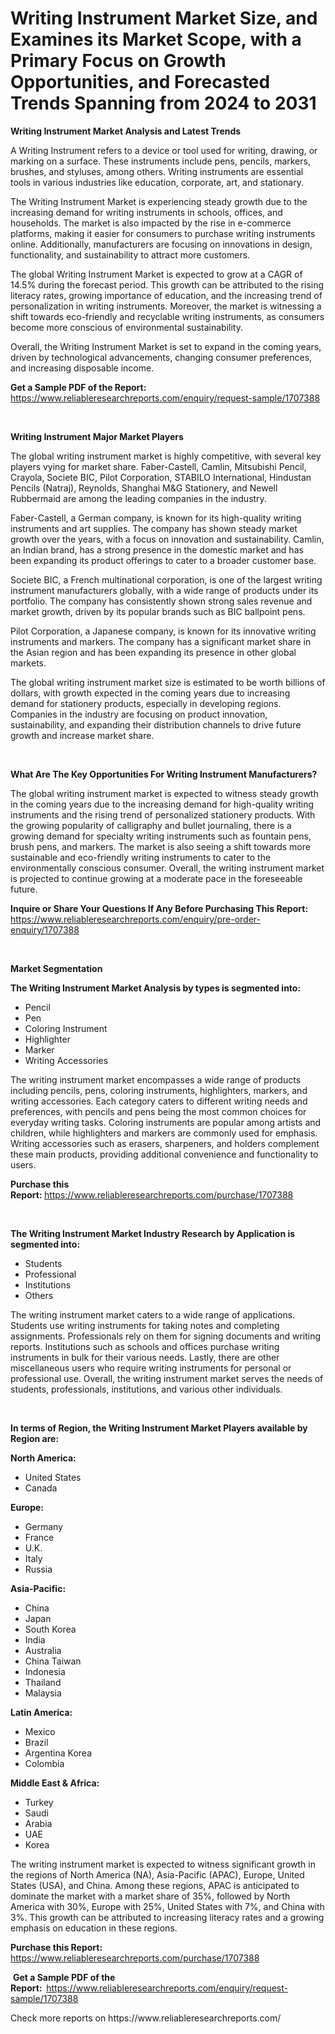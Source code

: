 <p><h1>Writing Instrument Market Size, and Examines its Market Scope, with a Primary Focus on Growth Opportunities, and Forecasted Trends Spanning from 2024 to 2031</h1></p><p><strong>Writing Instrument Market Analysis and Latest Trends</strong></p>
<p><p>A Writing Instrument refers to a device or tool used for writing, drawing, or marking on a surface. These instruments include pens, pencils, markers, brushes, and styluses, among others. Writing instruments are essential tools in various industries like education, corporate, art, and stationary.</p><p>The Writing Instrument Market is experiencing steady growth due to the increasing demand for writing instruments in schools, offices, and households. The market is also impacted by the rise in e-commerce platforms, making it easier for consumers to purchase writing instruments online. Additionally, manufacturers are focusing on innovations in design, functionality, and sustainability to attract more customers.</p><p>The global Writing Instrument Market is expected to grow at a CAGR of 14.5% during the forecast period. This growth can be attributed to the rising literacy rates, growing importance of education, and the increasing trend of personalization in writing instruments. Moreover, the market is witnessing a shift towards eco-friendly and recyclable writing instruments, as consumers become more conscious of environmental sustainability.</p><p>Overall, the Writing Instrument Market is set to expand in the coming years, driven by technological advancements, changing consumer preferences, and increasing disposable income.</p></p>
<p><strong>Get a Sample PDF of the Report:&nbsp;</strong> <a href="https://www.reliableresearchreports.com/enquiry/request-sample/1707388">https://www.reliableresearchreports.com/enquiry/request-sample/1707388</a></p>
<p>&nbsp;</p>
<p><strong>Writing Instrument Major Market Players</strong></p>
<p><p>The global writing instrument market is highly competitive, with several key players vying for market share. Faber-Castell, Camlin, Mitsubishi Pencil, Crayola, Societe BIC, Pilot Corporation, STABILO International, Hindustan Pencils (Natraj), Reynolds, Shanghai M&G Stationery, and Newell Rubbermaid are among the leading companies in the industry.</p><p>Faber-Castell, a German company, is known for its high-quality writing instruments and art supplies. The company has shown steady market growth over the years, with a focus on innovation and sustainability. Camlin, an Indian brand, has a strong presence in the domestic market and has been expanding its product offerings to cater to a broader customer base.</p><p>Societe BIC, a French multinational corporation, is one of the largest writing instrument manufacturers globally, with a wide range of products under its portfolio. The company has consistently shown strong sales revenue and market growth, driven by its popular brands such as BIC ballpoint pens.</p><p>Pilot Corporation, a Japanese company, is known for its innovative writing instruments and markers. The company has a significant market share in the Asian region and has been expanding its presence in other global markets.</p><p>The global writing instrument market size is estimated to be worth billions of dollars, with growth expected in the coming years due to increasing demand for stationery products, especially in developing regions. Companies in the industry are focusing on product innovation, sustainability, and expanding their distribution channels to drive future growth and increase market share.</p></p>
<p>&nbsp;</p>
<p><strong>What Are The Key Opportunities For Writing Instrument Manufacturers?</strong></p>
<p><p>The global writing instrument market is expected to witness steady growth in the coming years due to the increasing demand for high-quality writing instruments and the rising trend of personalized stationery products. With the growing popularity of calligraphy and bullet journaling, there is a growing demand for specialty writing instruments such as fountain pens, brush pens, and markers. The market is also seeing a shift towards more sustainable and eco-friendly writing instruments to cater to the environmentally conscious consumer. Overall, the writing instrument market is projected to continue growing at a moderate pace in the foreseeable future.</p></p>
<p><strong>Inquire or Share Your Questions If Any Before Purchasing This Report:</strong> <a href="https://www.reliableresearchreports.com/enquiry/pre-order-enquiry/1707388">https://www.reliableresearchreports.com/enquiry/pre-order-enquiry/1707388</a></p>
<p>&nbsp;</p>
<p><strong>Market Segmentation</strong></p>
<p><strong>The Writing Instrument Market Analysis by types is segmented into:</strong></p>
<p><ul><li>Pencil</li><li>Pen</li><li>Coloring Instrument</li><li>Highlighter</li><li>Marker</li><li>Writing Accessories</li></ul></p>
<p><p>The writing instrument market encompasses a wide range of products including pencils, pens, coloring instruments, highlighters, markers, and writing accessories. Each category caters to different writing needs and preferences, with pencils and pens being the most common choices for everyday writing tasks. Coloring instruments are popular among artists and children, while highlighters and markers are commonly used for emphasis. Writing accessories such as erasers, sharpeners, and holders complement these main products, providing additional convenience and functionality to users.</p></p>
<p><strong>Purchase this Report:&nbsp;</strong><a href="https://www.reliableresearchreports.com/purchase/1707388">https://www.reliableresearchreports.com/purchase/1707388</a></p>
<p>&nbsp;</p>
<p><strong>The Writing Instrument Market Industry Research by Application is segmented into:</strong></p>
<p><ul><li>Students</li><li>Professional</li><li>Institutions</li><li>Others</li></ul></p>
<p><p>The writing instrument market caters to a wide range of applications. Students use writing instruments for taking notes and completing assignments. Professionals rely on them for signing documents and writing reports. Institutions such as schools and offices purchase writing instruments in bulk for their various needs. Lastly, there are other miscellaneous users who require writing instruments for personal or professional use. Overall, the writing instrument market serves the needs of students, professionals, institutions, and various other individuals.</p></p>
<p>&nbsp;</p>
<p><strong>In terms of Region, the Writing Instrument Market Players available by Region are:</strong></p>
<p>
    <p> <strong> North America: </strong>
        <ul>
            <li>United States</li>
            <li>Canada</li>
        </ul>
        </p> 
    <p> <strong> Europe: </strong>
        <ul>
            <li>Germany</li>
            <li>France</li>
            <li>U.K.</li>
            <li>Italy</li>
            <li>Russia</li>
        </ul>
        </p> 
    <p> <strong> Asia-Pacific: </strong>
        <ul>
            <li>China</li>
            <li>Japan</li>
            <li>South Korea</li>
            <li>India</li>
            <li>Australia</li>
            <li>China Taiwan</li>
            <li>Indonesia</li>
            <li>Thailand</li>
            <li>Malaysia</li>
        </ul>
        </p> 
    <p> <strong> Latin America: </strong>
        <ul>
            <li>Mexico</li>
            <li>Brazil</li>
            <li>Argentina Korea</li>
            <li>Colombia</li>
        </ul>
        </p> 
    <p> <strong> Middle East & Africa: </strong>
        <ul>
            <li>Turkey</li>
            <li>Saudi</li>
            <li>Arabia</li>
            <li>UAE</li>
            <li>Korea</li>
        </ul>
    </p>
    </p>
<p><p>The writing instrument market is expected to witness significant growth in the regions of North America (NA), Asia-Pacific (APAC), Europe, United States (USA), and China. Among these regions, APAC is anticipated to dominate the market with a market share of 35%, followed by North America with 30%, Europe with 25%, United States with 7%, and China with 3%. This growth can be attributed to increasing literacy rates and a growing emphasis on education in these regions.</p></p>
<p><strong>Purchase this Report: </strong><a href="https://www.reliableresearchreports.com/purchase/1707388">https://www.reliableresearchreports.com/purchase/1707388</a></p>
<p>&nbsp;<strong>Get a Sample PDF of the Report:&nbsp;&nbsp;</strong><a href="https://www.reliableresearchreports.com/enquiry/request-sample/1707388">https://www.reliableresearchreports.com/enquiry/request-sample/1707388</a></p>
<p><strong></strong></p>
<p>Check more reports on https://www.reliableresearchreports.com/</p>